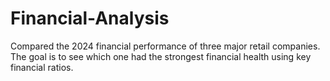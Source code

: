 # Financial-Analysis
Compared the 2024 financial performance of three major retail companies. The goal is to see which one had the strongest financial health using key financial ratios.
